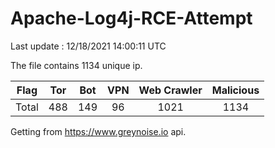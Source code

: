 
# Apache-Log4j-RCE-Attempt

Last update : 12/18/2021 14:00:11 UTC

The file contains 1134 unique ip.

| Flag | Tor | Bot | VPN | Web Crawler | Malicious |
| :-:  | :-: | :-: | :-: | :-:         | :-:       |
| Total| 488  | 149  | 96  | 1021          | 1134        |

Getting from https://www.greynoise.io api.